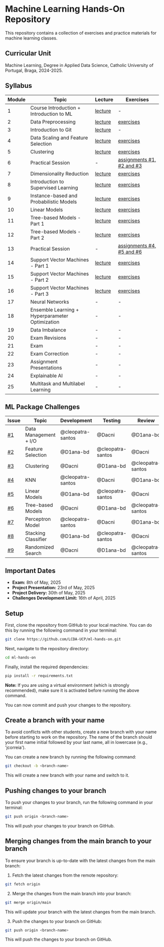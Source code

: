 # Machine Learning Hands-On Repository

This repository contains a collection of exercises and practice materials for machine learning classes.

## Curricular Unit
Machine Learning, Degree in Applied Data Science, Catholic University of Portugal, Braga, 2024-2025.

## Syllabus

| **Module** | **Topic**                                        | **Lecture**                                                                     | **Exercises**                                                                      |
|------------|--------------------------------------------------|---------------------------------------------------------------------------------|------------------------------------------------------------------------------------|
| 1          | Course Introduction + Introduction to ML         | [lecture](https://github.com/LCDA-UCP/ml-hands-on/tree/main/lectures/session01) | -                                                                                  |
| 2          | Data Preprocessing                               | [lecture](https://github.com/LCDA-UCP/ml-hands-on/tree/main/lectures/session02) | [exercises](https://github.com/LCDA-UCP/ml-hands-on/tree/main/exercises/session02) |
| 3          | Introduction to Git                              | [lecture](https://github.com/LCDA-UCP/ml-hands-on/tree/main/lectures/session03) | -                                                                                  |
| 4          | Data Scaling and Feature Selection               | [lecture](https://github.com/LCDA-UCP/ml-hands-on/tree/main/lectures/session04) | [exercises](https://github.com/LCDA-UCP/ml-hands-on/tree/main/exercises/session04) |
| 5          | Clustering                                       | [lecture](https://github.com/LCDA-UCP/ml-hands-on/tree/main/lectures/session05) | [exercises](https://github.com/LCDA-UCP/ml-hands-on/tree/main/exercises/session05) |
| 6          | Practical Session                                | -                                                                               | [assignments #1, #2 and #3](https://github.com/LCDA-UCP/ml-hands-on/issues)        |
| 7          | Dimensionality Reduction                         | [lecture](https://github.com/LCDA-UCP/ml-hands-on/tree/main/lectures/session07) | [exercises](https://github.com/LCDA-UCP/ml-hands-on/tree/main/exercises/session07) |
| 8          | Introduction to Supervised Learning              | [lecture](https://github.com/LCDA-UCP/ml-hands-on/tree/main/lectures/session08) | [exercises](https://github.com/LCDA-UCP/ml-hands-on/tree/main/exercises/session08) |
| 9          | Instance-based and Probabilistic Models          | [lecture](https://github.com/LCDA-UCP/ml-hands-on/tree/main/lectures/session09) | [exercises](https://github.com/LCDA-UCP/ml-hands-on/tree/main/exercises/session09) |
| 10         | Linear Models                                    | [lecture](https://github.com/LCDA-UCP/ml-hands-on/tree/main/lectures/session10) | [exercises](https://github.com/LCDA-UCP/ml-hands-on/tree/main/exercises/session10) |
| 11         | Tree-based Models - Part 1                       | [lecture](https://github.com/LCDA-UCP/ml-hands-on/tree/main/lectures/session11) | [exercises](https://github.com/LCDA-UCP/ml-hands-on/tree/main/exercises/session11) |
| 12         | Tree-based Models - Part 2                       | [lecture](https://github.com/LCDA-UCP/ml-hands-on/tree/main/lectures/session12) | [exercises](https://github.com/LCDA-UCP/ml-hands-on/tree/main/exercises/session12) |
| 13         | Practical Session                                | -                                                                               | [assignments #4, #5 and #6](https://github.com/LCDA-UCP/ml-hands-on/issues)        |
| 14         | Support Vector Machines - Part 1                 | [lecture](https://github.com/LCDA-UCP/ml-hands-on/tree/main/lectures/session14) | [exercises](https://github.com/LCDA-UCP/ml-hands-on/tree/main/exercises/session14) |
| 15         | Support Vector Machines - Part 2                 | [lecture](https://github.com/LCDA-UCP/ml-hands-on/tree/main/lectures/session15) | [exercises](https://github.com/LCDA-UCP/ml-hands-on/tree/main/exercises/session15) |
| 16         | Support Vector Machines - Part 3                 | [lecture](https://github.com/LCDA-UCP/ml-hands-on/tree/main/lectures/session16) | [exercises](https://github.com/LCDA-UCP/ml-hands-on/tree/main/exercises/session16) |
| 17         | Neural Networks                                  | -                                                                               | -                                                                                  |
| 18         | Ensemble Learning + Hyperparameter Optimization  | -                                                                               | -                                                                                  |
| 19         | Data Imbalance                                   | -                                                                               | -                                                                                  |
| 20         | Exam Revisions                                   | -                                                                               | -                                                                                  |
| 21         | Exam                                             | -                                                                               | -                                                                                  |
| 22         | Exam Correction                                  | -                                                                               | -                                                                                  |
| 23         | Assignment Presentations                         | -                                                                               | -                                                                                  |
| 24         | Explainable AI                                   | -                                                                               | -                                                                                  |
| 25         | Multitask and Multilabel Learning                | -                                                                               | -                                                                                  |

## ML Package Challenges

| **Issue**                                                | **Topic**             | **Development** | **Testing**    | **Review** |
|----------------------------------------------------------|-----------------------|-------------|----------------|-------|
| [#1](https://github.com/LCDA-UCP/ml-hands-on/issues/1)   | Data Management + I/O | @cleopatra-santos | @Dacni         | @D1ana-bd |
| [#2](https://github.com/LCDA-UCP/ml-hands-on/issues/2)   | Feature Selection     | @D1ana-bd   | @cleopatra-santos | @Dacni |
| [#3](https://github.com/LCDA-UCP/ml-hands-on/issues/3)   | Clustering            | @Dacni      | @D1ana-bd      | @cleopatra-santos |
| [#4](https://github.com/LCDA-UCP/ml-hands-on/issues/4)   | KNN                   | @cleopatra-santos | @Dacni         | @D1ana-bd |
| [#5](https://github.com/LCDA-UCP/ml-hands-on/issues/5)   | Linear Models         | @D1ana-bd   | @cleopatra-santos | @Dacni |
| [#6](https://github.com/LCDA-UCP/ml-hands-on/issues/7)   | Tree-based Models     | @Dacni      | @D1ana-bd      | @cleopatra-santos |
| [#7](https://github.com/LCDA-UCP/ml-hands-on/issues/11)  | Perceptron Model      | @cleopatra-santos     | @Dacni     | @D1ana-bd |
| [#8](https://github.com/LCDA-UCP/ml-hands-on/issues/12)  | Stacking Classifier   | @D1ana-bd            | @cleopatra-santos         | @Dacni |
| [#9](https://github.com/LCDA-UCP/ml-hands-on/issues/13)  | Randomized Search     | @Dacni      | @D1ana-bd      | @cleopatra-santos |

## Important Dates

- **Exam:** 8th of May, 2025
- **Project Presentation:** 23rd of May, 2025
- **Project Delivery:** 30th of May, 2025
- **Challenges Development Limit:** 16th of April, 2025

## Setup

First, clone the repository from GitHub to your local machine. You can do this by running the following command in your terminal:

```bash
git clone https://github.com/LCDA-UCP/ml-hands-on.git
```

Next, navigate to the repository directory:

```bash
cd ml-hands-on
```

Finally, install the required dependencies:

```bash
pip install -r requirements.txt
```

**Note:** If you are using a virtual environment (which is strongly recommended), make sure it is activated before running the above command.

You can now commit and push your changes to the repository.

## Create a branch with your name

To avoid conflicts with other students, create a new branch with your name before starting to work on the repository.
The name of the branch should your first name initial followed by your last name, all in lowercase (e.g., 'jcorreia').

You can create a new branch by running the following command:

```bash
git checkout -b <branch-name>
```

This will create a new branch with your name and switch to it.

## Pushing changes to your branch

To push your changes to your branch, run the following command in your terminal:

```bash
git push origin <branch-name>
```

This will push your changes to your branch on GitHub. 

## Merging changes from the main branch to your branch

To ensure your branch is up-to-date with the latest changes from the main branch:

1. Fetch the latest changes from the remote repository:

```bash
git fetch origin
```

2. Merge the changes from the main branch into your branch:

```bash
git merge origin/main
```

This will update your branch with the latest changes from the main branch.

3. Push the changes to your branch on GitHub:

```bash
git push origin <branch-name>
```

This will push the changes to your branch on GitHub.
